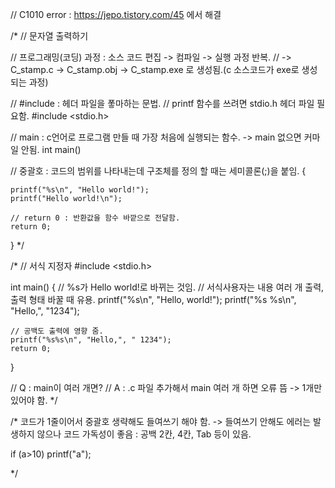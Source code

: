 // C1010 error : https://jepo.tistory.com/45 에서 해결



/*
// 문자열 출력하기

// 프로그래밍(코딩) 과정 : 소스 코드 편집 -> 컴파일 -> 실행 과정 반복.
//  -> C_stamp.c -> C_stamp.obj -> C_stamp.exe 로 생성됨.(c 소스코드가 exe로 생성되는 과정)

// #include : 헤더 파일을 퐇마하는 문법.
// printf 함수를 쓰려면 stdio.h 헤더 파일 필요함.
#include <stdio.h>

// main : c언어로 프로그램 만들 때 가장 처음에 실행되는 함수. -> main 없으면 커마일 안됨.
int main()

// 중괄호 : 코드의 범위를 나타내는데 구조체를 정의 할 때는 세미콜론(;)을 붙임.
{

	printf("%s\n", "Hello world!");
	printf("Hello world!\n");

	// return 0 : 반환값을 함수 바깥으로 전달함.
	return 0;

}
*/

/*
// 서식 지정자
#include <stdio.h>

int main() 
{
	// %s가 Hello world!로 바뀌는 것임.
	// 서식사용자는 내용 여러 개 출력, 출력 형태 바꿀 때 유용.
	printf("%s\n", "Hello, world!");
	printf("%s %s\n", "Hello,", "1234");

	// 공백도 출력에 영향 줌.
	printf("%s%s\n", "Hello,", " 1234");
	return 0;

}

// Q : main이 여러 개면?
// A : .c 파일 추가해서 main 여러 개 하면 오류 뜸 -> 1개만 있어야 함.
*/

/*
코드가 1줄이어서 중괄호 생략해도 들여쓰기 해야 함.
 -> 들여쓰기 안해도 에러는 발생하지 않으나 코드 가독성이 좋음 : 공백 2칸, 4칸, Tab 등이 있음.

if (a>10)
	printf("a");

*/
